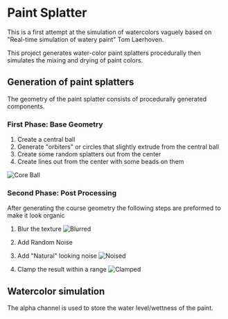 # Paint Splatter

This is a first attempt at the simulation of watercolors vaguely based on "Real-time simulation of watery paint" Tom Laerhoven.

This project generates water-color paint splatters procedurally then simulates the mixing and drying of paint colors.

## Generation of paint splatters

The geometry of the paint splatter consists of procedurally generated components.

### First Phase: Base Geometry

1. Create a central ball
2. Generate "orbiters" or circles that slightly extrude from the central ball
3. Create some random splatters out from the center
4. Create lines out from the center with some beads on them

![Core Ball](https://i.imgur.com/7xU1Pzt.png)

### Second Phase: Post Processing

After generating the course geometry the following steps are preformed to make it look organic

1. Blur the texture
![Blurred](https://i.imgur.com/40iekB3.png)

2. Add Random Noise

3. Add "Natural" looking noise
![Noised](https://i.imgur.com/HplckwN.png)

4. Clamp the result within a range
![Clamped](https://i.imgur.com/cRBwGBW.png)


## Watercolor simulation

The alpha channel is used to store the water level/wettness of the paint.
